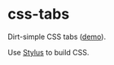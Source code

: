 css-tabs
========

Dirt-simple CSS tabs ([demo](http://robertklep.github.com/css-tabs/)).

Use [Stylus](http://learnboost.github.com/stylus/) to build CSS.
